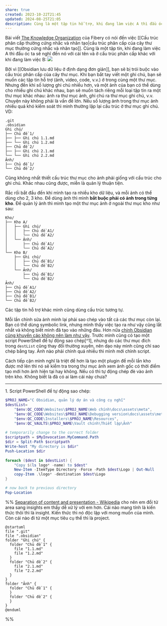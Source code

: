 ```yaml
---
share: true
created: 2023-10-22T21:45
updated: 2024-08-25T21:05
description: Cùng là một tập tin hỗ trợ, khi đang làm việc A thì đầu óc ta sẽ nghĩ đến nó với cái tên và ở cấu trúc phân cấp khác với khi đang làm việc B. Ngoài ra khi quản lý các tập tin như vậy thì muốn tách chúng ra ngoài kho và để riêng vào một thư mục, trong khi lúc cần dùng thì lại cần để vào trong kho. Nên xử lý việc này thế nào?
---
```

Bài viết [The Knowledge Organization](https://fibery.io/blog/gems/the-knowledge-organization/) của Fibery có nói đến việc [[Cấu trúc phân cấp thường cứng nhắc và nhân tạo|cấu trúc phân cấp của cây thư mục thường cứng nhắc và nhân tạo]]. Cùng là một tập tin, khi đang làm việc A thì đầu óc ta sẽ nghĩ đến nó với cái tên và ở cấu trúc phân cấp khác với khi đang làm việc B:
![](https://fibery.io/blog/static/7bae05409fa1f5c4550c798c2725fe3a/573d3/competing-hierarchies.png) 

Bởi vì [[Obsidian lưu dữ liệu ở định dạng đơn giản]], bạn sẽ bị trói buộc vào cấu trúc phân cấp của cây thư mục. Khi bạn bắt tay viết một ghi chú, bạn sẽ muốn các tập tin hỗ trợ (ảnh, video, code, v.v.) ở trong cùng một thư mục. Nhưng đến khi số lượng ghi chú nhiều hơn, và một ảnh của bạn có thể dùng cho nhiều ghi chú khác nhau, bạn sẽ muốn tách riêng mỗi loại tập tin ra một thư mục khác nhau: ảnh ra thư mục ảnh, ghi chú ra thư mục ghi chú, v.v. Chuyện này không phải là vấn đề lớn. Nếu số lượng ảnh trong thư mục ảnh nhiều quá khó kiểm soát thì mình thường lặp lại cấu trúc ở thư mục ghi chú. VD:
```
.git
.obsidian
Ghi chú/
├── Chủ đề 1/
├── ├── Ghi chú 1.1.md
├── └── Ghi chú 1.2.md
├── Chủ đề 2/
├── ├── Ghi chú 2.1.md
└── └── Ghi chú 2.2.md
Ảnh/
├── Chủ đề 1/
└── Chủ đề 2/
```

Cũng không nhất thiết cấu trúc thư mục cho ảnh phải giống với cấu trúc cho ghi chú. Khác nhau cũng được, miễn là quản lý thuận tiện.

Rắc rối bắt đầu đến khi mình tạo ra nhiều kho dữ liệu, và mỗi ảnh có thể dùng cho 2, 3 kho. Để dùng ảnh thì mình **bắt buộc phải có ảnh trong từng kho**. Để quản lý ảnh thì mình tạo một thư mục ảnh ở ngoài thư mục kho như sau:
```
Kho/
├── Kho A/
│   ├── Ghi chú/
│   │   ├── Chủ đề A1/
│   │   └── Chủ đề A2/
│   └── Ảnh/
│       ├── Chủ đề A1/
│       └── Chủ đề A2/
└── Kho B/
    ├── Ghi chú/
    │   ├── Chủ đề B1/
    │   └── Chủ đề B2/
    └── Ảnh/
        ├── Chủ đề B1/
        └── Chủ đề B2/
Ảnh/
├── Chủ đề A1/
├── Chủ đề A2/
├── Chủ đề B1/
└── Chủ đề B2/
```

Các tập tin hỗ trợ khác mình cũng dùng cấu trúc tương tự.

Mỗi lần chỉnh sửa ảnh mình lại phải sao chép vào tất cả các thư mục còn lại. Bạn có thể dùng symbolic link, nhưng mình thấy việc tạo ra như vậy cũng lắt nhắt và không biết mình đã tạo vào những đâu. Hơn nữa [chính Obsidian cũng khuyến cáo không nên làm như vậy](https://help.obsidian.md/Files+and+folders/Symbolic+links+and+junctions "Symbolic links and junctions - Obsidian Help"). Trước mình cũng có tạo một script PowerShell để tự động sao chép[^1], nhưng do các thư mục đích trong `destList` cũng thay đổi thường xuyên, nên dạo này mình cũng chỉ sao chép bằng tay. Ảnh nào phải chỉnh quá nhiều thì mình mới chỉnh script. 

Cách tiếp cận mình nghĩ là triệt để hơn là tạo một plugin để mỗi lần kho được mở lên thì nó sẽ kiểm tra trong thư mục ảnh xem ảnh gốc có thời điểm tạo mới hơn ảnh hiện tại hay không. Nếu có thì tự động chép đè vào ảnh trên kho. Không biết là đã có ai làm cái này chưa?

---
1\. Script PowerShell để tự động sao chép:

```PowerShell
$PROJ_NAME="C Obsidian, quản lý dự án và công cụ nghĩ" 
$destList=
    "$env:QC_CODE\Websites\$PROJ_NAME\Web chính\docs\assets\meta",
    "$env:QC_CODE\Websites\$PROJ_NAME\Debugging version\docs\assets\meta",
    "$env:QC_CODE\Installers\$PROJ_NAME\Resources",
    "$env:QC_VAULTS\$PROJ_NAME\Vault chính\Thiết lập\Ảnh"
    
# temporarily change to the correct folder
$scriptpath = $MyInvocation.MyCommand.Path
$dir = Split-Path $scriptpath
Write-host "My directory is $dir"
Push-Location $dir
    
foreach ($dest in $destList) {
    "Copy $(ls logo* -name) to $dest" 
    New-Item -ItemType Directory -Force -Path $dest\Logo | Out-Null
    copy-Item .\logo* -destination $dest\Logo
}

# now back to previous directory
Pop-Location
```

%% 
[Separation of content and presentation - Wikipedia](https://en.wikipedia.org/wiki/Separation_of_content_and_presentation)
cho nên em đổi từ area sang insights em thấy dễ xử lý với em hơn. Cái nào mang tính là kiến thức thôi thì là insight. Kiến thức thì nó độc lập với mong muốn của mình. Còn cái nào đi từ một mục tiêu cụ thể thì là project.
```plantuml
@startuml
file ".git" 
file ".obsidian" 
folder "Ghi chú" {
  folder "Chủ đề 1" {
    file "1.1.md" 
    file "1.2.md" 
  }
  folder "Chủ đề 2" {
    file "2.1.md" 
    file "2.2.md"     
  }
}
folder "Ảnh" {
  folder "Chủ đề 1" {
  }
  folder "Chủ đề 2" {
  }
}
@enduml
```
%%